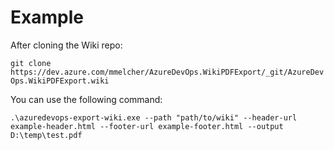 # Example

After cloning the Wiki repo:

`git clone https://dev.azure.com/mmelcher/AzureDevOps.WikiPDFExport/_git/AzureDevOps.WikiPDFExport.wiki`

You can use the following command:

`.\azuredevops-export-wiki.exe --path "path/to/wiki" --header-url example-header.html --footer-url example-footer.html --output D:\temp\test.pdf`
